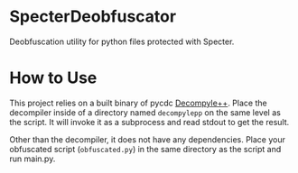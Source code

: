 # SpecterDeobfuscator

Deobfuscation utility for python files protected with Specter.


# How to Use

This project relies on a built binary of pycdc [Decompyle++](https://github.com/zrax/pycdc).
Place the decompiler inside of a directory named `decompylepp` on the same level as the script. It will invoke it as a subprocess and read stdout to get the result.

Other than the decompiler, it does not have any dependencies. Place your obfuscated script (`obfuscated.py`) in the same directory as the script and run main.py.
